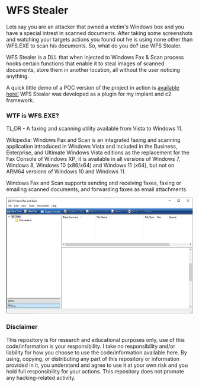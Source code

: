 # WFS Stealer

Lets say you are an attacker that pwned a victim's Windows box and you have a 
special intrest in scanned documents.
After taking some screenshots and watching your targets actions you found out he is using none
other than WFS.EXE to scan his documents.
So, what do you do? use WFS Stealer.

WFS Stealer is a DLL that when injected to Windows Fax & Scan process hooks certain functions that enable it to steal images of scanned documents, store them in another location, all without the user noticing anything.

A quick little demo of a POC version of the project in action is [available here!](https://youtu.be/HdC1e6Rpves?si=15ez4nDGZeyE9o3b)
WFS Stealer was developed as a plugin for my implant and c2 framework.

### WTF is WFS.EXE?

TL;DR - A faxing and scanning utility available from Vista to Windows 11.
 
Wikipedia: Windows Fax and Scan is an integrated faxing and scanning application introduced in Windows Vista and included in the Business, 
Enterprise, and Ultimate Windows Vista editions as the replacement for the Fax Console of Windows XP;
it is available in all versions of Windows 7, Windows 8, Windows 10 (x86/x64) and Windows 11 (x64), but not on ARM64 versions of Windows 10 and Windows 11.

Windows Fax and Scan supports sending and receiving faxes, faxing or emailing scanned documents, and forwarding faxes as email attachments.

![wfs](/assets/WFS.JPG)


### Disclaimer
This repository is for research and educational purposes only, use of this code/information is your responsibility.
I take no responsibility and/or liability for how you choose to use the code/information available here.
By using, copying, or distributing any part of this repository or information provided in it, you understand and agree to use it at your own risk and you hold full responsibility for your actions.
This repository does not promote any hacking-related activity.
